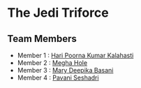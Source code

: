 # The Jedi Triforce

## Team Members

- Member 1 : [Hari Poorna Kumar Kalahasti](https://github.com/haripoorna/CIS641-HW2-Kalahasti)
- Member 2 : [Megha Hole](https://github.com/Meghahole/CIS641-HW2-hole)
- Member 3 : [Mary Deepika Basani](https://github.com/deepikabasani/CIS641-HW2-Basani/blob/main/README.md)
- Member 4 : [Pavani Seshadri](https://github.com/Seshadrp/641-HW2-seshadri)
